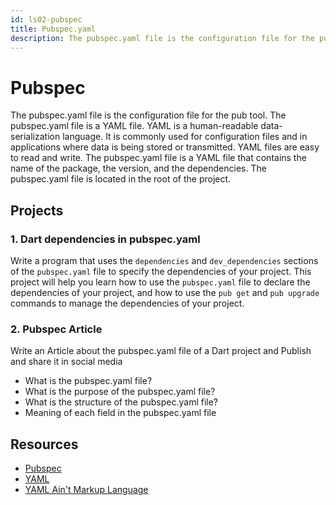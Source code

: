 ```yaml
---
id: ls02-pubspec
title: Pubspec.yaml
description: The pubspec.yaml file is the configuration file for the pub tool. The pubspec.yaml file is located in the root of the project and contains information like name, version, dependencies, and more.
---
```


# Pubspec

The pubspec.yaml file is the configuration file for the pub tool. The pubspec.yaml file is a YAML file. YAML is a human-readable data-serialization language. It is commonly used for configuration files and in applications where data is being stored or transmitted. YAML files are easy to read and write. The pubspec.yaml file is a YAML file that contains the name of the package, the version, and the dependencies. The pubspec.yaml file is located in the root of the project.

## Projects

### 1. Dart dependencies in pubspec.yaml

Write a program that uses the `dependencies` and `dev_dependencies` sections of the `pubspec.yaml` file to specify the dependencies of your project. This project will help you learn how to use the `pubspec.yaml` file to declare the dependencies of your project, and how to use the `pub get` and `pub upgrade` commands to manage the dependencies of your project.

### 2. Pubspec Article

Write an Article about the pubspec.yaml file of a Dart project and Publish and share it in social media

- What is the pubspec.yaml file?
- What is the purpose of the pubspec.yaml file?
- What is the structure of the pubspec.yaml file?
- Meaning of each field in the pubspec.yaml file

## Resources

- [Pubspec](https://dart.dev/tools/pub/pubspec)
- [YAML](https://yaml.org/)
- [YAML Ain't Markup Language](https://en.wikipedia.org/wiki/YAML)
